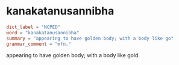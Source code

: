# kanakatanusannibha

``` toml
dict_label = "NCPED"
word = "kanakatanusannibha"
summary = "appearing to have golden body; with a body like go"
grammar_comment = "mfn."
```

appearing to have golden body; with a body like gold.

